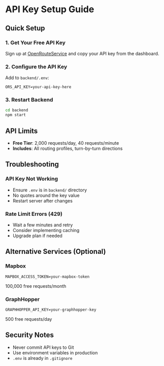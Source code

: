 # API Key Setup Guide

## Quick Setup

### 1. Get Your Free API Key
Sign up at [OpenRouteService](https://openrouteservice.org/dev/#/signup) and copy your API key from the dashboard.

### 2. Configure the API Key
Add to `backend/.env`:
```env
ORS_API_KEY=your-api-key-here
```

### 3. Restart Backend
```bash
cd backend
npm start
```

## API Limits
- **Free Tier**: 2,000 requests/day, 40 requests/minute
- **Includes**: All routing profiles, turn-by-turn directions

## Troubleshooting

### API Key Not Working
- Ensure `.env` is in `backend/` directory
- No quotes around the key value
- Restart server after changes

### Rate Limit Errors (429)
- Wait a few minutes and retry
- Consider implementing caching
- Upgrade plan if needed

## Alternative Services (Optional)

### Mapbox
```env
MAPBOX_ACCESS_TOKEN=your-mapbox-token
```
100,000 free requests/month

### GraphHopper
```env
GRAPHHOPPER_API_KEY=your-graphhopper-key
```
500 free requests/day

## Security Notes
- Never commit API keys to Git
- Use environment variables in production
- `.env` is already in `.gitignore`

